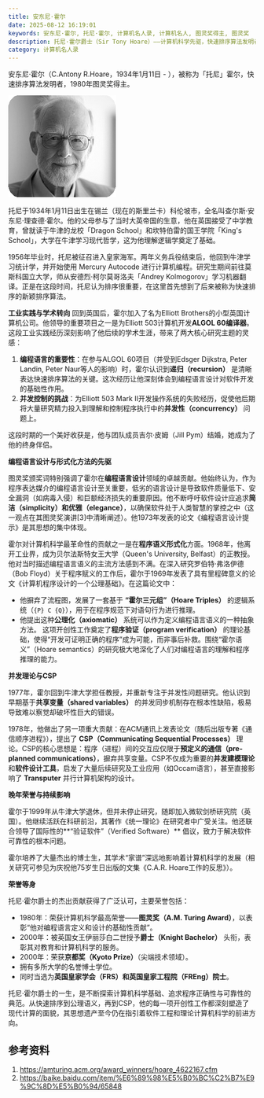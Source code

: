 ```yaml
---
title: 安东尼·霍尔
date: 2025-08-12 16:19:01
keywords: 安东尼·霍尔, 托尼·霍尔, 计算机名人录, 计算机名人, 图灵奖得主, 图灵奖
description: 托尼·霍尔爵士（Sir Tony Hoare）——计算机科学先驱，快速排序算法发明者、1980年图灵奖得主。探索他如何从牛津哲学学者转型为编程语言设计巨匠：创立霍尔逻辑（Hoare Triples）、提出CSP并发模型，奠定程序验证基石。深度解析其对ALGOL 60编译器、微软研究院及软件可靠性的革命性影响。
category: 计算机名人录
---
```


安东尼·霍尔（C.Antony R.Hoare，1934年1月11日 - ），被称为「托尼」霍尔，快速排序算法发明者，1980年图灵奖得主。

![C. Antony R. Hoare ](20250812-antony-hoare/4622167.jpg)

托尼于1934年1月11日出生在锡兰（现在的斯里兰卡）科伦坡市，全名叫查尔斯·安东尼·理查德·霍尔。他的父母参与了当时大英帝国的生意，他在英国接受了中学教育，曾就读于牛津的龙校「Dragon School」和坎特伯雷的国王学院「King's School」，大学在牛津学习现代哲学，这为他理解逻辑学奠定了基础。

1956年毕业时，托尼被征召进入皇家海军。两年义务兵役结束后，他回到牛津学习统计学，并开始使用 Mercury Autocode 进行计算机编程。研究生期间前往莫斯科国立大学，师从安德烈·柯尔莫哥洛夫「Andrey Kolmogorov」学习机器翻译。正是在这段时间，托尼认为排序很重要，在这里首先想到了后来被称为快速排序的新颖排序算法。

**工业实践与学术转向**
回到英国后，霍尔加入了名为Elliott Brothers的小型英国计算机公司。他领导的重要项目之一是为Elliott 503计算机开发**ALGOL 60编译器**。这段工业实践经历深刻影响了他后续的学术生涯，带来了两大核心研究主题的灵感：

1.  **编程语言的重要性**：在参与ALGOL 60项目（并受到Edsger Dijkstra, Peter Landin, Peter Naur等人的影响）时，霍尔认识到**递归（recursion）** 是清晰表达快速排序算法的关键。这次经历让他深刻体会到编程语言设计对软件开发的基础性作用。
2.  **并发控制的挑战**：为Elliott 503 Mark II开发操作系统的失败经历，促使他后期将大量研究精力投入到理解和控制程序执行中的**并发性（concurrency）** 问题上。

这段时期的一个美好收获是，他与团队成员吉尔·皮姆（Jill Pym）结婚，她成为了他的终身伴侣。

**编程语言设计与形式化方法的先驱**

图灵奖颁奖词特别强调了霍尔在**编程语言设计**领域的卓越贡献。他始终认为，作为程序表达媒介的编程语言设计至关重要，低劣的语言设计是导致软件质量低下、安全漏洞（如病毒入侵）和巨额经济损失的重要原因。他不断呼吁软件设计应追求**简洁（simplicity）和优雅（elegance）**，以确保软件处于人类智慧的掌控之中（这一观点在其图灵奖演讲[3]中清晰阐述）。他1973年发表的论文《编程语言设计提示》是其思想的集中体现。

霍尔对计算机科学最革命性的贡献之一是在**程序语义形式化**方面。1968年，他离开工业界，成为贝尔法斯特女王大学（Queen's University, Belfast）的正教授。他对当时描述编程语言语义的主流方法感到不满。在深入研究罗伯特·弗洛伊德（Bob Floyd）关于程序赋义的工作后，霍尔于1969年发表了具有里程碑意义的论文《计算机程序设计的一个公理基础》。在这篇论文中：
*   他摒弃了流程图，发展了一套基于 **“霍尔三元组”（Hoare Triples）** 的逻辑系统（`{P} C {Q}`），用于在程序规范下对语句行为进行推理。
*   他提出这种**公理化（axiomatic）** 系统可以作为定义编程语言语义的一种抽象方法。
这项开创性工作奠定了**程序验证（program verification）** 的理论基础，使得“开发可证明正确的程序”成为可能，而非事后补救。围绕“霍尔语义”（Hoare semantics）的研究极大地深化了人们对编程语言的理解和程序推理的能力。

**并发理论与CSP**

1977年，霍尔回到牛津大学担任教授，并重新专注于并发性问题研究。他认识到早期基于**共享变量（shared variables）** 的并发同步机制存在根本性缺陷，极易导致难以察觉却破坏性巨大的错误。

1978年，他做出了另一项重大贡献：在ACM通讯上发表论文（随后出版专著《通信顺序进程》），提出了 **CSP（Communicating Sequential Processes）** 理论。CSP的核心思想是：程序（进程）间的交互应仅限于**预定义的通信（pre-planned communications）**，摒弃共享变量。CSP不仅成为重要的**并发建模理论**和**软件设计工具**，启发了大量后续研究及工业应用（如Occam语言），甚至直接影响了 **Transputer** 并行计算机架构的设计。

**晚年荣誉与持续影响**

霍尔于1999年从牛津大学退休，但并未停止研究，随即加入微软剑桥研究院（英国）。他继续活跃在科研前沿，其著作《统一理论》在研究者中广受关注。他还联合领导了国际性的**“验证软件”（Verified Software）** 倡议，致力于解决软件可靠性的根本问题。

霍尔培养了大量杰出的博士生，其学术“家谱”深远地影响着计算机科学的发展（相关研究可参见为庆祝他75岁生日出版的文集《C.A.R. Hoare工作的反思》）。

**荣誉等身**

托尼·霍尔爵士的杰出贡献获得了广泛认可，主要荣誉包括：

*   1980年：荣获计算机科学最高荣誉——**图灵奖（A.M. Turing Award）**，以表彰“他对编程语言定义和设计的基础性贡献”。
*   2000年：被英国女王伊丽莎白二世授予**爵士（Knight Bachelor）** 头衔，表彰其对教育和计算机科学的服务。
*   2000年：荣获**京都奖（Kyoto Prize）**（尖端技术领域）。
*   拥有多所大学的名誉博士学位。
*   同时当选为**英国皇家学会（FRS）和英国皇家工程院（FREng）院士**。

托尼·霍尔爵士的一生，是不断探索计算机科学基础、追求程序正确性与可靠性的典范。从快速排序到公理语义，再到CSP，他的每一项开创性工作都深刻塑造了现代计算的面貌，其思想遗产至今仍在指引着软件工程和理论计算机科学的前进方向。


## 参考资料
1. https://amturing.acm.org/award_winners/hoare_4622167.cfm
2. https://baike.baidu.com/item/%E6%89%98%E5%B0%BC%C2%B7%E9%9C%8D%E5%B0%94/65848